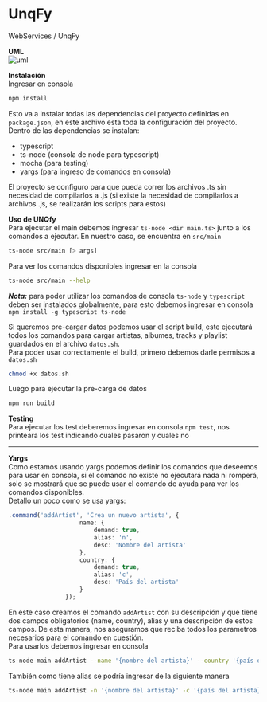 # UnqFy
WebServices / UnqFy
  
**UML**  
![uml](https://github.com/Ariel20395/UnqFy/blob/master/UnqFy.png)
  
**Instalación**  
Ingresar en consola  
```bash
npm install
```
Esto va a instalar todas las dependencias del proyecto definidas en `package.json`, en este archivo esta toda la configuración del proyecto.
Dentro de las dependencias se instalan: 
* typescript
* ts-node (consola de node para typescript)
* mocha (para testing)
* yargs (para ingreso de comandos en consola)

El proyecto se configuro para que pueda correr los archivos .ts sin necesidad de compilarlos a .js (si existe la necesidad de  compilarlos a archivos .js, se realizarán los scripts para estos)  

**Uso de UNQfy**  
Para ejecutar el main debemos ingresar `ts-node <dir main.ts>` junto a los comandos a ejecutar. En nuestro caso, se encuentra en `src/main`  
```bash
ts-node src/main [> args]
```  
  
Para ver los comandos disponibles ingresar en la consola  
```bash
ts-node src/main --help
```  
***Nota:*** para poder utilizar los comandos de consola `ts-node` y `typescript` deben ser instalados globalmente, para esto 
debemos ingresar en consola `npm install -g typescript ts-node`
  
Si queremos pre-cargar datos podemos usar el script build, este ejecutará todos los comandos para cargar artistas, albumes, tracks y playlist guardados en el archivo `datos.sh`.  
Para poder usar correctamente el build, primero debemos darle permisos a `datos.sh`
```bash
chmod +x datos.sh
```  
Luego para ejecutar la pre-carga de datos
```bash
npm run build
```  

**Testing**  
Para ejecutar los test deberemos ingresar en consola `npm test`, nos printeara los test indicando cuales pasaron y cuales no
  
---  
**Yargs**  
Como estamos usando yargs podemos definir los comandos que deseemos para usar en consola, si el comando no existe no ejecutará nada ni romperá, solo se mostrará que se puede usar el comando de ayuda para ver los comandos disponibles.  
Detallo un poco como se usa yargs:  
```ts
.command('addArtist', 'Crea un nuevo artista', {
                    name: {
                        demand: true,
                        alias: 'n',
                        desc: 'Nombre del artista'
                    },
                    country: {
                        demand: true,
                        alias: 'c',
                        desc: 'País del artista'
                    }
                });
```  
En este caso creamos el comando `addArtist` con su descripción y que tiene dos campos obligatorios (name, country), alias y una descripción de estos campos. De esta manera, nos aseguramos que reciba todos los parametros necesarios para el comando en cuestión.  
Para usarlos debemos ingresar en consola  
```bash
ts-node main addArtist --name '{nombre del artista}' --country '{país del artista}'
```  
También como tiene alias se podría ingresar de la siguiente manera  
```bash
ts-node main addArtist -n '{nombre del artista}' -c '{país del artista}'
```  

